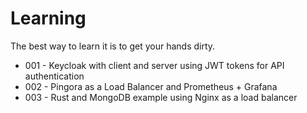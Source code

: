 # Learning

The best way to learn it is to get your hands dirty.

- 001 - Keycloak with client and server using JWT tokens for API authentication
- 002 - Pingora as a Load Balancer and Prometheus + Grafana
- 003 - Rust and MongoDB example using Nginx as a load balancer
